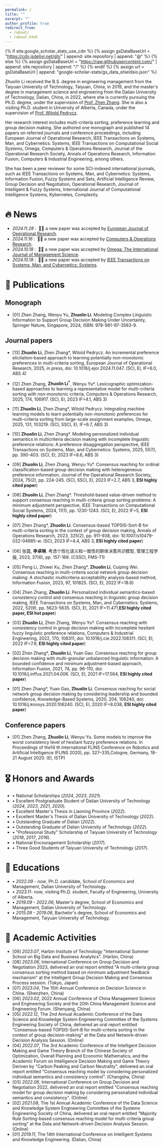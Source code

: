 ```yaml
---
permalink: /
title: ""
excerpt: ""
author_profile: true
redirect_from: 
  - /about/
  - /about.html
---
```


{% if site.google_scholar_stats_use_cdn %}
{% assign gsDataBaseUrl = "https://cdn.jsdelivr.net/gh/" | append: site.repository | append: "@" %}
{% else %}
{% assign gsDataBaseUrl = "https://raw.githubusercontent.com/" | append: site.repository | append: "/" %}
{% endif %}
{% assign url = gsDataBaseUrl | append: "google-scholar-stats/gs_data_shieldsio.json" %}

<span class='anchor' id='about-me'></span>

Zhuolin Li received the B.S. degree in engineering management from the Taiyuan University of Technology, Taiyuan, China, in 2019, and the master&apos;s degree in management science and engineering from the Dalian University of Technology, Dalian, China, in 2022, where she is currently pursuing the Ph.D. degree, under the supervision of <a href='http://faculty.dlut.edu.cn/zzhang'>Prof. Zhen Zhang</a>. She is also a visiting Ph.D. student in University of Alberta, Canada, under the supervision of <a href='https://scholar.google.com/citations?user=0nrcfZwAAAAJ'>Prof. Witold Pedrycz</a>.

Her research interest includes multi-criteria sorting, preference learning and group decision making. She authored one monograph and published 14 papers on referred journals and conference proceedings, including  European Journal of Operational Research, IEEE Transactions on Systems, Man, and Cybernetics: Systems, IEEE Transactions on Computational Social Systems, Omega, Computers & Operations Research, Journal of the Operational Research Society, Annals of Operations Research, Information Fusion, Computers & Industrial Engineering, among others.

She has been a peer reviewer for some SCI-indexed international journals, such as IEEE Transactions on Systems, Man, and Cybernetics: Systems, Information Fusion, Fuzzy Systems and Sets, Artificial Intelligence Review, Group Decision and Negotiation, Operational Research, Journal of Intelligent & Fuzzy Systems, International Journal of Computational Intelligence Systems, Kybernetes, Complexity.


# 🔥 News
- *2024.11.28* : &nbsp;🎉🎉 a new paper was accepted by <a href='https://www.sciencedirect.com/science/article/pii/S037722172400938X'>European Journal of Operational Research</a>. 
- *2024.11.16* : &nbsp;🎉🎉 a new paper was accepted by <a href='https://www.sciencedirect.com/science/article/pii/S0305054824003897'>Computers & Operations Research</a>.
- *2024.10.18* : &nbsp;🎉🎉 a new paper was accepted by <a href='https://www.sciencedirect.com/science/article/pii/S030504832400183X'>Omega: The International Journal of Management Science</a>.
- *2024.10.18* : &nbsp;🎉🎉 a new paper was accepted by <a href='https://ieeexplore.ieee.org/document/10721203'>IEEE Transactions on Systems, Man, and Cybernetics: Systems</a>.

# 📝 Publications 
## Monograph
- [01] Zhen Zhang, Wenyu Yu, **Zhuolin Li**. Modeling Complex Linguistic Information to Support Group Decision Making Under Uncertainty, Springer Nature, Singapore, 2024, ISBN: 978-981-97-3583-9.

## Journal papers
- [13]  **Zhuolin Li**, Zhen Zhang*, Witold Pedrycz. An incremental preference elicitation-based approach to learning potentially non-monotonic preferences in multi-criteria sorting, European Journal of Operational Research, 2025, in press, doi: 10.1016/j.ejor.2024.11.047. (SCI, EI, IF=6.0, ABS 4)

- [12] Zhen Zhang, **Zhuolin Li<sup>\*</sup>**, Wenyu Yu*. Lexicographic optimization-based approaches to learning a representative model for multi-criteria sorting with non-monotonic criteria, Computers & Operations Research, 2025, 174, 106917. (SCI, EI, 2023 IF=4.1, ABS 3)

- [11] **Zhuolin Li**, Zhen Zhang*, Witold Pedrycz. Integrating machine learning models to learn potentially non-monotonic preferences for multi-criteria sorting from large-scale assignment examples, Omega, 2025, 131, 103219. (SCI, SSCI, EI, IF=6.7, ABS 3)

- [10] **Zhuolin Li**, Zhen Zhang*. Modeling personalized individual semantics in multicriteria decision making with incomplete linguistic preference relations: A preference disaggregation perspective, IEEE Transactions on Systems, Man, and Cybernetics: Systems, 2025, 55(1), pp. 390-403. (SCI, EI, 2023 IF=8.6, ABS 3)

- [09] **Zhuolin Li**, Zhen Zhang, Wenyu Yu*. Consensus reaching for ordinal classification-based group decision making with heterogeneous preference information, Journal of the Operational Research Society, 2024, 75(2), pp. 224-245. (SCI, SSCI, EI, 2023 IF=2.7, ABS 3, **ESI highly cited paper**)

- [08]  **Zhuolin Li**, Zhen Zhang*. Threshold-based value-driven method to support consensus reaching in multi-criteria group sorting problems: A minimum adjustment perspective, IEEE Transactions on Computational Social Systems, 2024, 11(1), pp. 1230-1243. (SCI, EI, 2022 IF=5, **ESI highly cited paper**)

- [07]  Zhen Zhang*, **Zhuolin Li**. Consensus-based TOPSIS-Sort-B for multi-criteria sorting in the context of group decision making, Annals of Operations Research, 2023, 325(2), pp. 911-938, doi: 10.1007/s10479-022-04985-w. (SCI, 2023 IF=4.4, ABS 3, **ESI highly cited paper**)

- [06] 张震, **李卓琳**. 考虑个性化语义和一致性的群体决策共识模型, 管理工程学报, 2023, 37(6), pp. 157-168. (CSSCI, FMS-T1)

- [05] Peng Li, Zhiwei Xu, Zhen Zhang*, **Zhuolin Li**, Cuiping Wei. Consensus reaching in multi-criteria social network group decision making: A stochastic multicriteria acceptability analysis-based method, Information Fusion, 2023, 97, 101825. (SCI, EI, 2022 IF=18.6)

- [04] Zhen Zhang, **Zhuolin Li**. Personalized individual semantics-based consistency control and consensus reaching in linguistic group decision making, IEEE Transactions on Systems, Man, and Cybernetics: Systems, 2022, 52(9), pp. 5623-5635. (SCI, EI, 2021 IF=11.471,**ESI highly cited paper, ESI hot paper**)

- [03] **Zhuolin Li**, Zhen Zhang, Wenyu Yu*. Consensus reaching with consistency control in group decision making with incomplete hesitant fuzzy linguistic preference relations, Computers & Industrial Engineering, 2022, 170, 108311, doi: 10.1016/j.cie.2022.108311. (SCI, EI, 2022 IF=7.9, **ESI highly cited paper**)

- [02] Zhen Zhang*, **Zhuolin Li**, Yuan Gao. Consensus reaching for group decision making with multi-granular unbalanced linguistic information: A bounded confidence and minimum adjustment-based approach, Information Fusion, 2021, 74, pp. 96-110, doi: 10.1016/j.inffus.2021.04.006. (SCI, EI, 2021 IF=17.564, **ESI highly cited paper**)

- [01] Zhen Zhang*, Yuan Gao, **Zhuolin Li**. Consensus reaching for social network group decision making by considering leadership and bounded confidence, Knowledge-Based Systems, 2020, 204, 106240, doi: 10.1016/j.knosys.2020.106240. (SCI, EI, 2020 IF=8.038, **ESI highly cited paper**)

## Conference papers
- [01] Zhen Zhang, **Zhuolin Li**, Wenyu Yu. Some models to improve the worst consistency level of hesitant fuzzy preference relations. In Proceedings of the14 th International FLINS Conference on Robotics and Artificial Intelligence (FLINS 2020), pp. 327–335,Cologne, Germany, 18-21 August 2020. (EI, ISTP)

<!--
# 💻 Projects
- [06] Participant, Research on Consensual Sorting Models and Methods for Multi-Criteria Group Decision Making by Considering Personalized Individual Semantics, granted by National Natural Science Foundation of China (72371049), 2024.01 - 2027.12.
- [05] Participant, Consensus-Oriented Models and Methods for Multi-Criteria Sorting Problems in Group Decision Making with Heterogeneous Information, granted by National Natural Science Foundation of China (71971039), 2020.01 - 2023.12.
- [04] Participant, Data-Driven Preference Learning Methods for Multi-Criteria Sorting with Non-Monotonic Preferences, granted by Natural Science Foundation of Liaoning Province (2024-MSBA-26), 2024.09 – 2026.08.
- [03] Participant, Consensus-Based Models for Linguistic Group Decision Making and Multi-Criteria Sorting, the Funds for Xinghai Outstanding Young Talents in DUT (X20190322), 2020.1 - 2023.12.
- [02] Participant, Data-Driven Multi-Criteria Sorting Methods Considering Non-Monotonic Preferences of Decision Makers, the Fundamental Research Funds for the Central Universities of China (DUT23RW406), 2023.01 - 2024.12.
- [01] Data-Driven Multi-Criteria Sorting Methods Considering Non-Monotonic Preferences of Decision Makers, the Fundamental Research Funds for the Central Universities of China (DUT23RW406), 2023.01 - 2024.12.
 -->


# 🎖 Honors and Awards
- • National Scholarships (*2024*, *2023*, *2021*).
- • Excellent Postgraduate Student of Dalian University of Technology (*2024*, *2023*, *2021*, *2020*).
- • Excellent Master&apos;s Thesis in Liaoning Province (*2022*).
- • Excellent Master&apos;s Thesis of Dalian University of Technology (*2022*).
- • Outstanding Graduate of Dalian (*2022*).
- • Outstanding Graduate of Dalian University of Technology (*2022*).
- • "Professional Study" Scholarship of Taiyuan University of Technology (*2018*, *2017*, *2016*).
- • National Encouragement Scholarship (*2017*).
- • Three Good Students of Taiyuan University of Technology (*2017*).

# 📖 Educations
- • *2022.09 - now*, Ph.D. candidate, School of  Economics and Management, Dalian University of Technology.
- • *2023.11- now*, visiting Ph.D. student, Faculty of Engineering, University of Alberta.
- • *2019.09 - 2022.06*, Master&apos;s degree, School of  Economics and Management, Dalian University of Technology.
- • *2015.09 - 2019.06*, Bachelor&apos;s degree, School of  Economics and Management, Taiyuan University of Technology.

# 💬 Academic Activities
- [09] *2023.07*, Harbin Institute of Technology "International Summer School on Big Data and Business Analytics". (Harbin, China)
- [08] *2023.06*, International Conference on Group Decision and Negotiation 2023, delivered an oral report entitled "A multi-criteria group consensus sorting method based on minimum adjustment feedback mechanism" at the Intelligent Group Decision Making and Consensus Process session. (Tokyo, Japan)
- [07] *2023.04*, The 15th Annual Conference on Decision Science in China. (Shenzhen, China)
- [06] *2023.02*, 2022 Annual Conference of China Management Science and Engineering Society and the 20th China Management Science and Engineering Forum. (Shenyang, China)
- [05] *2022.12*, The 2nd Annual Academic Conference of the Data Science and Knowledge System Engineering Committee of the Systems Engineering Society of China, delivered an oral report entitled "Consensus-based TOPSIS-Sort-B for multi-criteria sorting in the context of group decision-making" at the Data and Network-driven Decision Analysis Session. (Online)
- [04] *2022.07*, The 3rd Academic Conference of the Intelligent Decision Making and Game Theory Branch of the Chinese Society of Optimization, Overall Planning and Economic Mathematics, and the Academic Forum on Intelligence Decision Making and Game Theory Deriven by "Carbon Peaking and Carbon Neutrality", delivered an oral report entitled "Consensus reaching model by considering personalized individual semantics and consistency control". (Changsha, China)
- [03] *2022.06*,  International Conference on Group Decision and Negotiation 2022, delivered an oral report entitled "Consensus reaching model for group decision making by considering personalized individual semantics and consistency". (Online)
- [02] *2021.08*, The 1st Annual Academic Conference of the Data Science and Knowledge System Engineering Committee of the Systems Engineering Society of China, delivered an oral report entitled "Majority Rule Sorting-based consensus reaching model for multi-criteria group sorting" at the Data and Network-driven Decision Analysis Session. (Online)
- [01] *2019.11*, The 14th International Conference on Intelligent Systems and Knowledge Engineering. (Dalian, China)


